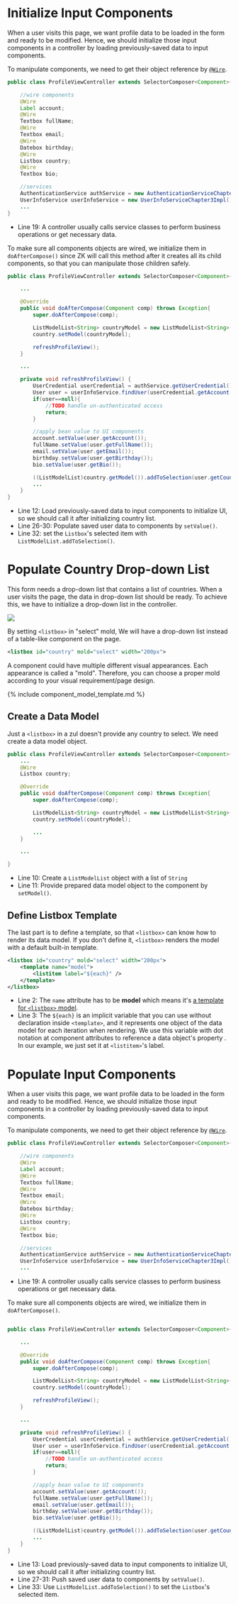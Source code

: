 # Initialize Input Components
When a user visits this page, we want profile data to be loaded in
the form and ready to be modified. Hence, we should initialize those
input components in a controller by loading previously-saved data to input components.

To manipulate components, we need to get their object reference by [`@Wire`](https://www.zkoss.org/wiki/ZK_Developer%27s_Reference/MVC/Controller/Wire_Components).

```java
public class ProfileViewController extends SelectorComposer<Component>{

    //wire components
    @Wire
    Label account;
    @Wire
    Textbox fullName;
    @Wire
    Textbox email;
    @Wire
    Datebox birthday;
    @Wire
    Listbox country;
    @Wire
    Textbox bio;

    //services
    AuthenticationService authService = new AuthenticationServiceChapter3Impl();
    UserInfoService userInfoService = new UserInfoServiceChapter3Impl();
    ...
}
```
-  Line 19: A controller usually calls service classes to perform business operations or get necessary data.



To make sure all components objects are wired, we initialize them in `doAfterCompose()` since ZK will call this method after it creates all its child components, so that you can manipulate those children safely.
``` java
public class ProfileViewController extends SelectorComposer<Component>{

    ...

    @Override
    public void doAfterCompose(Component comp) throws Exception{
        super.doAfterCompose(comp);

        ListModelList<String> countryModel = new ListModelList<String>(CommonInfoService.getCountryList());
        country.setModel(countryModel);

        refreshProfileView();
    }

    ...

    private void refreshProfileView() {
        UserCredential userCredential = authService.getUserCredential();
        User user = userInfoService.findUser(userCredential.getAccount());
        if(user==null){
            //TODO handle un-authenticated access
            return;
        }

        //apply bean value to UI components
        account.setValue(user.getAccount());
        fullName.setValue(user.getFullName());
        email.setValue(user.getEmail());
        birthday.setValue(user.getBirthday());
        bio.setValue(user.getBio());

        ((ListModelList)country.getModel()).addToSelection(user.getCountry());
        ...
    }
}
```
-   Line 12: Load previously-saved data to input components to initialize UI, so we should call it after initializing country list.
-   Line 26-30: Populate saved user data to components by `setValue()`.
-   Line 32: set the `Listbox`'s selected item with `ListModelList.addToSelection()`.


# Populate Country Drop-down List
This form needs a drop-down list that contains a list of countries. When a user visits the page, the data in drop-down list should
be ready. To achieve this, we have to initialize a drop-down list in the
controller.

![ ]({{site.baseurl}}/zk_essentials/images/ze-ch5-collection.png)


By setting `<listbox>` in "select" mold, We will have a drop-down list instead of a table-like component on the page.

```xml
<listbox id="country" mold="select" width="200px">
```
A component could have multiple different visual appearances. Each appearance is called a "mold". Therefore, you can choose a proper mold according to your visual requirement/page design.


{% include component_model_template.md %}


## Create a Data Model
Just a `<listbox>` in a zul doesn't provide any country to select. We need create a data model object.


``` java
public class ProfileViewController extends SelectorComposer<Component>{
    ...
    @Wire
    Listbox country;

    @Override
    public void doAfterCompose(Component comp) throws Exception{
        super.doAfterCompose(comp);

        ListModelList<String> countryModel = new ListModelList<String>(CommonInfoService.getCountryList());
        country.setModel(countryModel);

        ...
    }

    ...

}
```

-   Line 10: Create a `ListModelList` object with a list of `String`
-   Line 11: Provide prepared data model object to the component by
    `setModel()`.

## Define Listbox Template
The last part is to define a template, so that `<listbox>` can know how to render its data model. If you don't define it, `<listbox>` renders the model with a default built-in template.


```xml
<listbox id="country" mold="select" width="200px">
    <template name="model">
        <listitem label="${each}" />
    </template>
</listbox>
```
- Line 2: The `name` attribute has to be **model** which means it's  [a template for `<listbox>` model](https://www.zkoss.org/wiki/ZK%20Developer's%20Reference/MVC/View/Template/Listbox%20Template).
-   Line 3: The `${each}` is an implicit variable that you can use
    without declaration inside `<template>`, and it represents one object of the data model for each iteration when rendering. We use
    this variable with dot notation at component attributes to reference a data object's property . In our example, we just set it at `<listitem>`'s label.

# Populate Input Components
When a user visits this page, we want profile data to be loaded in
the form and ready to be modified. Hence, we should initialize those
input components in a controller by loading previously-saved data to input components.

To manipulate components, we need to get their object reference by [`@Wire`](https://www.zkoss.org/wiki/ZK_Developer%27s_Reference/MVC/Controller/Wire_Components).

```java
public class ProfileViewController extends SelectorComposer<Component>{

    //wire components
    @Wire
    Label account;
    @Wire
    Textbox fullName;
    @Wire
    Textbox email;
    @Wire
    Datebox birthday;
    @Wire
    Listbox country;
    @Wire
    Textbox bio;

    //services
    AuthenticationService authService = new AuthenticationServiceChapter3Impl();
    UserInfoService userInfoService = new UserInfoServiceChapter3Impl();
    ...
```
-  Line 19: A controller usually calls service classes to perform business operations or get necessary data.



To make sure all components objects are wired, we initialize them in `doAfterCompose()`.
``` java

public class ProfileViewController extends SelectorComposer<Component>{

    ...

    @Override
    public void doAfterCompose(Component comp) throws Exception{
        super.doAfterCompose(comp);

        ListModelList<String> countryModel = new ListModelList<String>(CommonInfoService.getCountryList());
        country.setModel(countryModel);

        refreshProfileView();
    }

    ...

    private void refreshProfileView() {
        UserCredential userCredential = authService.getUserCredential();
        User user = userInfoService.findUser(userCredential.getAccount());
        if(user==null){
            //TODO handle un-authenticated access
            return;
        }

        //apply bean value to UI components
        account.setValue(user.getAccount());
        fullName.setValue(user.getFullName());
        email.setValue(user.getEmail());
        birthday.setValue(user.getBirthday());
        bio.setValue(user.getBio());

        ((ListModelList)country.getModel()).addToSelection(user.getCountry());
        ...
    }
}
```
-   Line 13: Load previously-saved data to input components to initialize UI, so we should call it after initializing country list.
-   Line 27-31: Push saved user data to components by `setValue()`.
-   Line 33: Use `ListModelList.addToSelection()` to set the
    `Listbox`'s selected item.
